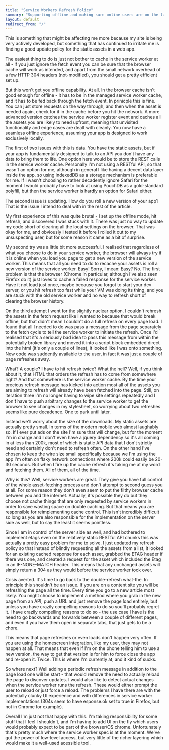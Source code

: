 ```yaml
---
title: "Service Workers Refresh Policy"
summary: "Supporting offline and making sure online users are on the latest version is hard."
layout: default
redirect_from: "/"
---
```


This is something that might be affecting me more because my site is being very actively developed, but something that has continued to irritate me is finding a good update policy for the static assets in a web app. 

The easiest thing to do is just not bother to cache in the service worker at all - if you just ignore the fetch event you can be sure that the browser cache will work as intended, and apart from the small network overhead of a few HTTP 304 headers (not-modified), you should get a pretty efficient set up.

But this won't get you offline capability. At all. In the browser cache isn't good enough for offline - it has to be in the managed service worker cache, and it has to be fed back through the fetch event. In prinicple this is fine. You can just store requests on the way through, and then when the asset is needed again, check for it in the cache before you hit the network. A more advanced version catches the service worker register event and caches all the assets you are likely to need upfront, meaning that unvisited functionality and edge cases are dealt with cleanly. You now have a seamless offline experience, assuming your app is designed to work exclusively locally.

The first of two issues with this is data. You have the static assets, but if your app is fundamentally designed to talk to an API you don't have any data to bring them to life. One option here would be to store the REST calls in the service worker cache. Personally I'm not using a RESTful API, so that wasn't an option for me, although in general I like having a decent data layer inside the app, so using indexedDB as a storage mechanism is preferable for me. If I wasn't choosing to rather decadently ignore Safari for the moment I would probably have to look at using PouchDB as a gold-standard polyfill, but then the service worker is hardly an option for Safari either.

The second issue is updating. How do you roll a new version of your app? That is the issue I intend to deal with in the rest of the article.

My first experience of this was quite brutal - I set up the offline mode, hit refresh, and discovered I was stuck with it. There was just no way to update my code short of clearing all the local settings on the browser. That was okay for me, and obviously I tested it before I rolled it out to my unsuspecting user, but for some reason it came as a bit of surprise.

My second try was a little bit more successful. I realised that regardless of what you choose to do in your service worker, the browser will always try if it is online when you load you page to get a new version of the service worker. This means that all you need to do to recache your assets is roll a new version of the service worker. Easy! Sorry, I mean: Easy? No. The first problem is that the browser (Chrome in particular, although I've also seen Firefox do it) just loves to cache a failed response for the service worker. Have it not load just once, maybe because you forgot to start your dev server, or you hit refresh too fast while your VM was doing its thing, and you are stuck with the old service worker and no way to refresh short of clearing the browser history.

On the third attempt I went for the slightly nuclear option. I couldn't rehresh the assets in the fetch request like I wanted to because that would break offline, but that didn't mean I couldn't do a full refresh on every page load. I found that all I needed to do was pass a message from the page separately to the fetch cycle to tell the service worker to initiate the refresh. Once I'd realised that it's a seriously bad idea to pass this message from within the potentially broken library and moved it into a script block embedded direct into the html (it's only a couple of lines), it looked like I was onto something. New code was suddently available to the user, in fact it was just a couple of page refreshes away.

What? A couple? I have to hit refresh twice? What the hell? Well, if you think about it, that HTML that orders the refresh has to come from somewhere right? And that somewhere is the service worker cache. By the time your precious refresh message has kicked into action most all of the assets you are aiming to refresh will already have been fetched into the page. Still, on iteration three I'm no longer having to wipe site settings repeatedly and I don't have to push arbitrary changes to the service worker to get the browser to see changes in my stylesheet, so worrying about two refreshes seems like pure decadence. One to park until later.

Instead we'll worry about the size of the downloads. My static assets are actually pretty small. In terms of the modern mobile web almost laughably so. If I ever put ads on the site I'm sure that will change, but for the moment I'm in charge and I don't even have a jquery dependency so it's all coming in at less than 200k, most of which is static API data that I don't strictly need and certainly don't need to refresh often. On the other hand I've chosen to keep the wire size small specifically because we I'm using the app I'm often on flaky network connections where 200k could easily be 20-30 seconds. But when I fire up the cache refresh it's taking me at my word and fetching them. All of them, all of the time. 

Why is this? Well, service workers are great. They give you have full control of the whole asset-fetching process and don't attempt to second guess you at all. For some reason they don't even seem to put the filthy browser cache between you and the internet. Actually, it's possible they do but they choose not cache things that are only requested by service workers in order to save wasting space on double caching. But that means you are responsible for reimplementing cache control. This isn't incredibly difficult so long as you are also responsible for the implementation on the server side as well, but to say the least it seems pointless.

Since I am in control of the server side as well, and had bothered to implement etags even on the relatively static RESTful API chunks this was actually a pretty easy problem for me to solve. I just updated my refresh policy so that instead of blindly requesting all the assets from a list, it looked for an existing cached response for each asset, grabbed the ETAG header if there was one, and created a request for the asset which included the Etag in an IF-NONE-MATCH header. This means that any unchanged assets will simply return a 304 as they would before the service worker took over. 

Crisis averted. It's time to go back to the double-refresh what-the. In principle this shouldn't be an issue. If you are on a content site you will be refreshing the page all the time. Every time you go to a new article most likely. You might choose to implement a method where you grab in the new page from an API, push a URL and just remove the page load entirely, but unless you have crazily compelling reasons to do so you'll probably regret it. I have crazily compelling reasons to do so - the use case I have is the need to go backwards and forwards between a couple of different pages, and even if you have them open in separate tabs, that just gets to be a chore. 

This means that page refreshes or even loads don't happen very often. If you are using the homescreen integration, like my user, they may not happen at all. That means that even if I'm on the phone telling him to use a new version, the way to get that version is for him to force close the app and re-open it. Twice. This is where I'm currently at, and it kind of sucks.

So where next? Well adding a periodic refresh message in addition to the page load one will be start - that would remove the need to actually reload the page to discover updates. I would also like to detect actual changes when the service worker runs the refresh. These would either prompt the user to reload or just force a reload. The problems I have there are with the potentially clunky UI experience and with differences in service worker implementations (304s seem to have esponse.ok set to true in Firefox, but not in Chrome for example).

Overall I'm just not that happy with this. I'm taking responsibility for some stuff that I feel I shouldn't, and I'm having to add UI on the fly which users would probably expect to be part of the browser/OS chrome. Unfortunately that's pretty much where the service worker spec is at the moment. We've got the power of low-level access, but very little of the richer layering which would make it a well-used acessible tool.
